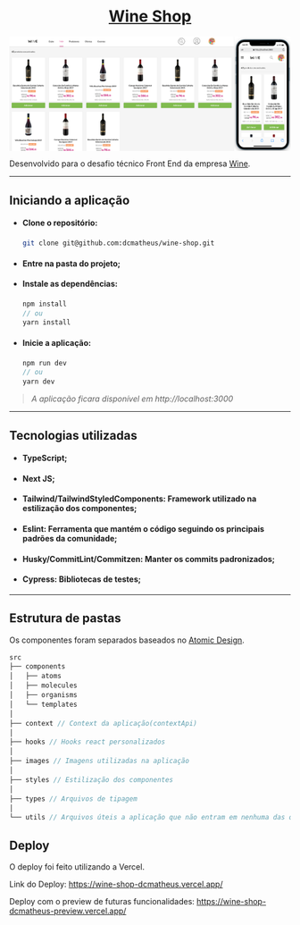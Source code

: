 <div align='center'>

# [Wine Shop](https://wine-shop-dcmatheus.vercel.app/)

</div>

<div style="display:flex">
  <img src="assets/app1.png" width="80%" />
  <img src="assets/app2.png" width="20%"/>
</div>


Desenvolvido para o desafio técnico Front End da empresa [Wine](https://www.wine.com.br/).

---

## Iniciando a aplicação

- #### Clone o repositório:
    ```bash
    git clone git@github.com:dcmatheus/wine-shop.git
    ```
- #### Entre na pasta do projeto;

- #### Instale as dependências:
    ```js
    npm install
    // ou
    yarn install
    ```

- #### Inicie a aplicação:
    ```js
    npm run dev
    // ou
    yarn dev
    ```

>*A aplicação ficara disponível em http://localhost:3000*

---

## Tecnologias utilizadas

- #### TypeScript;

- #### Next JS;

- #### Tailwind/TailwindStyledComponents: Framework utilizado na estilização dos componentes;

- #### Eslint: Ferramenta que mantém o código seguindo os principais padrões da comunidade;

- #### Husky/CommitLint/Commitzen: Manter os commits padronizados;

- #### Cypress: Bibliotecas de testes;
---

## Estrutura de pastas
Os componentes foram separados baseados no [Atomic Design](https://dcmatheus.notion.site/Atomic-design-f0f6c647b56e44d49efef708bcbac6a6).
```js
src
├── components
│   ├── atoms
│   ├── molecules
│   ├── organisms
│   └── templates
│
├── context // Context da aplicação(contextApi)
│
├── hooks // Hooks react personalizados
│
├── images // Imagens utilizadas na aplicação
│
├── styles // Estilização dos componentes
│
├── types // Arquivos de tipagem
│
└── utils // Arquivos úteis a aplicação que não entram em nenhuma das outras pastas
```

## Deploy

O deploy foi feito utilizando a Vercel.

Link do Deploy: https://wine-shop-dcmatheus.vercel.app/

Deploy com o preview de futuras funcionalidades: https://wine-shop-dcmatheus-preview.vercel.app/
